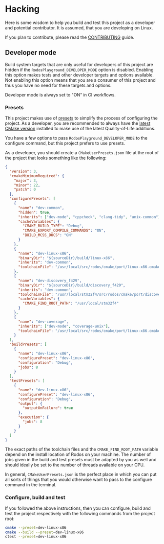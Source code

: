 # Hacking

Here is some wisdom to help you build and test this project as a developer and
potential contributor. It is assumed, that you are developing on Linux.

If you plan to contribute, please read the [CONTRIBUTING](CONTRIBUTING.md)
guide.

## Developer mode

Build system targets that are only useful for developers of this project are
hidden if the `RodosPlayground_DEVELOPER_MODE` option is disabled. Enabling this
option makes tests and other developer targets and options available. Not
enabling this option means that you are a consumer of this project and thus you
have no need for these targets and options.

Developer mode is always set to "ON" in CI workflows.

### Presets

This project makes use of [presets][1] to simplify the process of configuring
the project. As a developer, you are recommended to always have the [latest
CMake version][2] installed to make use of the latest Quality-of-Life
additions.

You have a few options to pass `RodosPlayground_DEVELOPER_MODE` to the configure
command, but this project prefers to use presets.

As a developer, you should create a `CMakeUserPresets.json` file at the root of
the project that looks something like the following:

```json
{
  "version": 3,
  "cmakeMinimumRequired": {
    "major": 3,
    "minor": 22,
    "patch": 0
  },
  "configurePresets": [
    {
      "name": "dev-common",
      "hidden": true,
      "inherits": ["dev-mode", "cppcheck", "clang-tidy", "unix-common"],
      "cacheVariables": {
        "CMAKE_BUILD_TYPE": "Debug",
        "CMAKE_EXPORT_COMPILE_COMMANDS": "ON",
        "BUILD_MCSS_DOCS": "ON"
      }
    },
    {
      "name": "dev-linux-x86",
      "binaryDir": "${sourceDir}/build/linux-x86",
      "inherits": "dev-common",
      "toolchainFile": "/usr/local/src/rodos/cmake/port/linux-x86.cmake"
    },
    {
      "name": "dev-discovery_f429",
      "binaryDir": "${sourceDir}/build/discovery_f429",
      "inherits": "dev-common",
      "toolchainFile": "/usr/local/stm32f4/src/rodos/cmake/port/discovery_f429.cmake",
      "cacheVariables": {
        "CMAKE_FIND_ROOT_PATH": "/usr/local/stm32f4"
      }
    },
    {
      "name": "dev-coverage",
      "inherits": ["dev-mode", "coverage-unix"],
      "toolchainFile": "/usr/local/src/rodos/cmake/port/linux-x86.cmake"
    }
  ],
  "buildPresets": [
    {
      "name": "dev-linux-x86",
      "configurePreset": "dev-linux-x86",
      "configuration": "Debug",
      "jobs": 8
    }
  ],
  "testPresets": [
    {
      "name": "dev-linux-x86",
      "configurePreset": "dev-linux-x86",
      "configuration": "Debug",
      "output": {
        "outputOnFailure": true
      },
      "execution": {
        "jobs": 8
      }
    }
  ]
}
```

The exact paths of the toolchain files and the `CMAKE_FIND_ROOT_PATH` variable
depend on the install location of Rodos on your machine. The number of jobs
given in the build and test presets must be adapted by you as well and should
ideally be set to the number of threads available on your CPU.

In general, `CMakeUserPresets.json` is the perfect place in which you can put
all sorts of things that you would otherwise want to pass to the configure
command in the terminal.

### Configure, build and test

If you followed the above instructions, then you can configure, build and test
the project respectively with the following commands from the project root:

```sh
cmake --preset=dev-linux-x86
cmake --build --preset=dev-linux-x86
ctest --preset=dev-linux-x86
```

[1]: https://cmake.org/cmake/help/latest/manual/cmake-presets.7.html
[2]: https://cmake.org/download/
